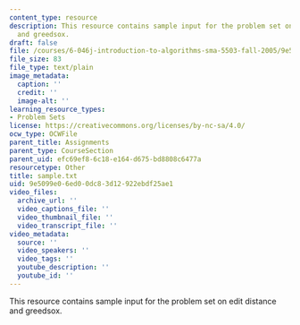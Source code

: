 ```yaml
---
content_type: resource
description: This resource contains sample input for the problem set on edit distance
  and greedsox.
draft: false
file: /courses/6-046j-introduction-to-algorithms-sma-5503-fall-2005/9e5099e06ed00dc83d12922ebdf25ae1_sample.txt
file_size: 83
file_type: text/plain
image_metadata:
  caption: ''
  credit: ''
  image-alt: ''
learning_resource_types:
- Problem Sets
license: https://creativecommons.org/licenses/by-nc-sa/4.0/
ocw_type: OCWFile
parent_title: Assignments
parent_type: CourseSection
parent_uid: efc69ef8-6c18-e164-d675-bd8808c6477a
resourcetype: Other
title: sample.txt
uid: 9e5099e0-6ed0-0dc8-3d12-922ebdf25ae1
video_files:
  archive_url: ''
  video_captions_file: ''
  video_thumbnail_file: ''
  video_transcript_file: ''
video_metadata:
  source: ''
  video_speakers: ''
  video_tags: ''
  youtube_description: ''
  youtube_id: ''
---
```

This resource contains sample input for the problem set on edit distance and greedsox.